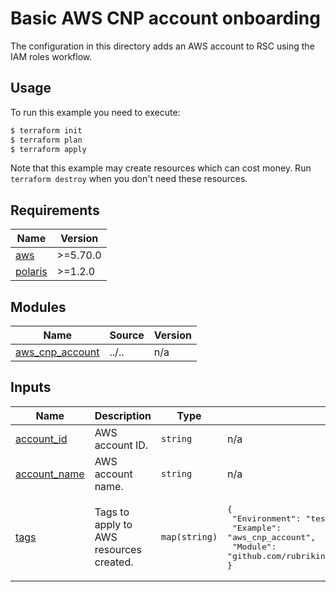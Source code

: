 # Basic AWS CNP account onboarding

The configuration in this directory adds an AWS account to RSC using the IAM roles workflow.

## Usage

To run this example you need to execute:
```bash
$ terraform init
$ terraform plan
$ terraform apply
```
Note that this example may create resources which can cost money. Run `terraform destroy` when you don't need these
resources.

<!-- BEGIN_TF_DOCS -->
## Requirements

| Name | Version |
|------|---------|
| <a name="requirement_aws"></a> [aws](#requirement\_aws) | >=5.70.0 |
| <a name="requirement_polaris"></a> [polaris](#requirement\_polaris) | >=1.2.0 |

## Modules

| Name | Source | Version |
|------|--------|---------|
| <a name="module_aws_cnp_account"></a> [aws\_cnp\_account](#module\_aws\_cnp\_account) | ../.. | n/a |

## Inputs

| Name | Description | Type | Default | Required |
|------|-------------|------|---------|:--------:|
| <a name="input_account_id"></a> [account\_id](#input\_account\_id) | AWS account ID. | `string` | n/a | yes |
| <a name="input_account_name"></a> [account\_name](#input\_account\_name) | AWS account name. | `string` | n/a | yes |
| <a name="input_tags"></a> [tags](#input\_tags) | Tags to apply to AWS resources created. | `map(string)` | <pre>{<br/>  "Environment": "test",<br/>  "Example": "aws_cnp_account",<br/>  "Module": "github.com/rubrikinc/terraform-provider-polaris-examples"<br/>}</pre> | no |
<!-- END_TF_DOCS -->
